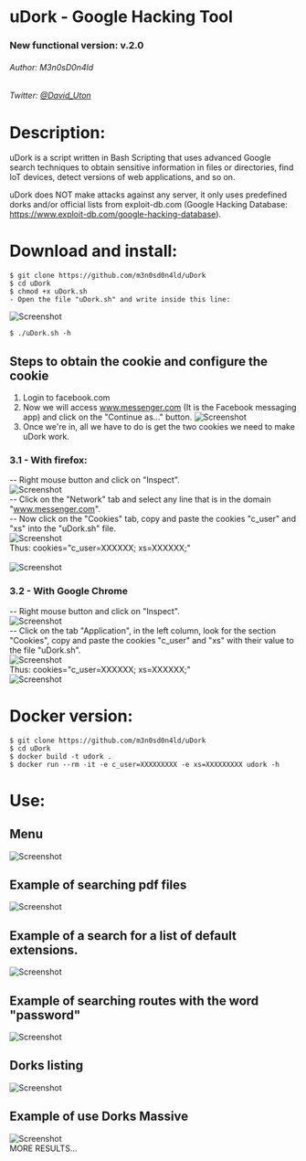 # uDork - Google Hacking Tool
### New functional version: v.2.0

###### Author: M3n0sD0n4ld
###### Twitter: [@David_Uton](https://twitter.com/David_Uton)

# Description:

uDork is a script written in Bash Scripting that uses advanced Google search techniques to obtain sensitive information in files or directories, find IoT devices, detect versions of web applications, and so on.

uDork does NOT make attacks against any server, it only uses predefined dorks and/or official lists from exploit-db.com (Google Hacking Database: https://www.exploit-db.com/google-hacking-database).

# Download and install:
```
$ git clone https://github.com/m3n0sd0n4ld/uDork
$ cd uDork
$ chmod +x uDork.sh
- Open the file "uDork.sh" and write inside this line:
```
![Screenshot](https://github.com/m3n0sd0n4ld/uDork/blob/master/images/1.png)
```
$ ./uDork.sh -h
```

## Steps to obtain the cookie and configure the cookie
1. Login to facebook.com
2. Now we will access www.messenger.com (It is the Facebook messaging app) and click on the "Continue as..." button.
![Screenshot](https://github.com/m3n0sd0n4ld/uDork/blob/master/images/2.png)
3. Once we're in, all we have to do is get the two cookies we need to make uDork work.

### 3.1 - With firefox:
-- Right mouse button and click on "Inspect".
<br>
![Screenshot](https://github.com/m3n0sd0n4ld/uDork/blob/master/images/3.png)
<br>
-- Click on the "Network" tab and select any line that is in the domain "www.messenger.com".
<br>
-- Now click on the "Cookies" tab, copy and paste the cookies "c_user" and "xs" into the "uDork.sh" file.
<br>
![Screenshot](https://github.com/m3n0sd0n4ld/uDork/blob/master/images/4.png)
<br>
Thus: cookies="c_user=XXXXXX; xs=XXXXXX;"
<br>
<br>
![Screenshot](https://github.com/m3n0sd0n4ld/uDork/blob/master/images/1.png)
<br>

### 3.2 - With Google Chrome
-- Right mouse button and click on "Inspect".
<br>
![Screenshot](https://github.com/m3n0sd0n4ld/uDork/blob/master/images/5.png)
<br>
--  Click on the tab "Application", in the left column, look for the section "Cookies", copy and paste the cookies "c_user" and "xs" with their value to the file "uDork.sh".
<br>
![Screenshot](https://github.com/m3n0sd0n4ld/uDork/blob/master/images/6.png)
<br>
Thus: cookies="c_user=XXXXXX; xs=XXXXXX;"
<br>
![Screenshot](https://github.com/m3n0sd0n4ld/uDork/blob/master/images/1.png)
<br>

# Docker version:
```
$ git clone https://github.com/m3n0sd0n4ld/uDork
$ cd uDork
$ docker build -t udork .
$ docker run --rm -it -e c_user=XXXXXXXXX -e xs=XXXXXXXXX udork -h
```

# Use:

## Menu
![Screenshot](https://github.com/m3n0sd0n4ld/uDork/blob/master/images/7.png)

## Example of searching pdf files
![Screenshot](https://github.com/m3n0sd0n4ld/uDork/blob/master/images/8.png)

## Example of a search for a list of default extensions.
![Screenshot](https://github.com/m3n0sd0n4ld/uDork/blob/master/images/12.png)

## Example of searching routes with the word "password"
![Screenshot](https://github.com/m3n0sd0n4ld/uDork/blob/master/images/9.png)

## Dorks listing
![Screenshot](https://github.com/m3n0sd0n4ld/uDork/blob/master/images/10.png)

## Example of use Dorks Massive 
![Screenshot](https://github.com/m3n0sd0n4ld/uDork/blob/master/images/11.png)
<br>
MORE RESULTS...
